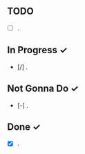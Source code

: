 TODO
----
- [ ] .

In Progress ✓
-----------
- [/] .

Not Gonna Do ✓
------
- [-] .

Done ✓
------
- [x] .


